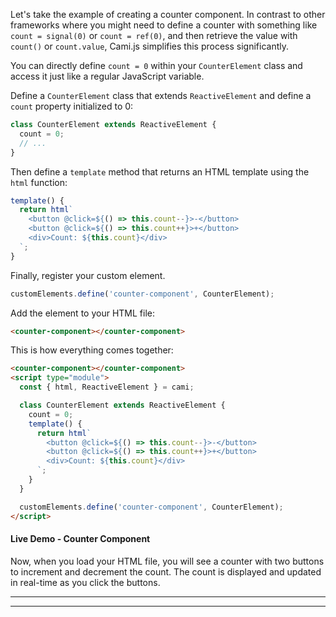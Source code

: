 Let's take the example of creating a counter component. In contrast to other frameworks where you might need to define a counter with something like `count = signal(0)` or `count = ref(0)`, and then retrieve the value with `count()` or `count.value`, Cami.js simplifies this process significantly.

You can directly define `count = 0` within your `CounterElement` class and access it just like a regular JavaScript variable.

Define a `CounterElement` class that extends `ReactiveElement` and define a `count` property initialized to 0:

```js
class CounterElement extends ReactiveElement {
  count = 0;
  // ...
}
```

Then define a `template` method that returns an HTML template using the `html` function:

```js
template() {
  return html`
    <button @click=${() => this.count--}>-</button>
    <button @click=${() => this.count++}>+</button>
    <div>Count: ${this.count}</div>
  `;
}
```

Finally, register your custom element.

```js
customElements.define('counter-component', CounterElement);
```

Add the element to your HTML file:

```html
<counter-component></counter-component>
```

This is how everything comes together:

```html
<counter-component></counter-component>
<script type="module">
  const { html, ReactiveElement } = cami;

  class CounterElement extends ReactiveElement {
    count = 0;
    template() {
      return html`
        <button @click=${() => this.count--}>-</button>
        <button @click=${() => this.count++}>+</button>
        <div>Count: ${this.count}</div>
      `;
    }
  }

  customElements.define('counter-component', CounterElement);
</script>
```

#### Live Demo - Counter Component

Now, when you load your HTML file, you will see a counter with two buttons to increment and decrement the count. The count is displayed and updated in real-time as you click the buttons.

<hr>

<article>
  <counter-component
  ></counter-component>
</article>
<script type="module">
  const { html, ReactiveElement } = cami;

  class CounterElement extends ReactiveElement {
    count = 0

    template() {
      return html`
        <button class="md-button md-button--primary"
        @click=${() => this.count--}>-</button>
        <button class="md-button md-button--primary"
        @click=${() => this.count++}>+</button>
        <p>Count: ${this.count}</p>
      `;
    }
  }

  customElements.define('counter-component', CounterElement);
</script>

<hr>


